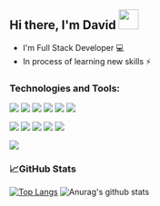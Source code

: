 ## Hi there, I'm David  <img src="https://diginess.ca/wp-content/uploads/2020/02/waving_hand_sign_1024.gif" width="35px"> ##
*  I'm Full Stack Developer 💻 
* In process of learning new skills ⚡

### Technologies and Tools:
![](https://img.shields.io/badge/Tag-HTML-informational?style=flat&logo=html&logoColor=white&color=2bbc8a)
![](https://img.shields.io/badge/Style-CSS-informational?style=flat&logo=css&logoColor=white&color=2bbc8a)
![](https://img.shields.io/badge/Style-SCSS-informational?style=flat&logo=scss&logoColor=white&color=2bbc8a)
![](https://img.shields.io/badge/Style-Bootstrap-informational?style=flat&logo=Bootstrap&logoColor=white&color=2bbc8a)
![](https://img.shields.io/badge/Code-JQuery-informational?style=flat&logo=JQuery&logoColor=white&color=2bbc8a)
![](https://img.shields.io/badge/Code-JQuery-informational?style=flat&logo=JQuery&logoColor=white&color=2bbc8a)

![](https://img.shields.io/badge/Code-JavaScript-informational?style=flat&logo=javascript&logoColor=white&color=2bbc8a)
![](https://img.shields.io/badge/Code-ReactJS-informational?style=flat&logo=react&logoColor=white&color=2bbc8a)
![](https://img.shields.io/badge/Code-Redux-informational?style=flat&logo=redux&logoColor=white&color=2bbc8a)
![](https://img.shields.io/badge/Code-PostgreSQL-informational?style=flat&logo=PostgreSQL&logoColor=white&color=2bbc8a)
![](https://img.shields.io/badge/Code-MongoDb-informational?style=flat&logo=MongoDb&logoColor=white&color=2bbc8a)

![](https://img.shields.io/badge/Code-NodeJs-informational?style=flat&logo=Node&logoColor=white&color=2bbc8a)

### 📈GitHub Stats
[![Top Langs](https://github-readme-stats.vercel.app/api/top-langs/?username=DavidKizinger&layout=compact)](https://github.com/DavidKizinger/github-readme-stats)
![Anurag's github stats](https://github-readme-stats.vercel.app/api?username=DavidKizinger&hide=stars,issues&show_icons=true)
